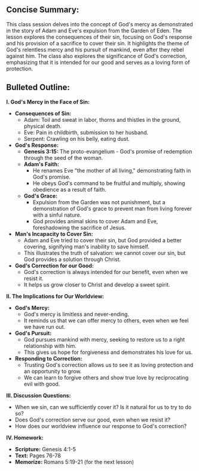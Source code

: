 ## Concise Summary:

This class session delves into the concept of God's mercy as demonstrated in the story of Adam and Eve's expulsion from the Garden of Eden. The lesson explores the consequences of their sin, focusing on God's response and his provision of a sacrifice to cover their sin. It highlights the theme of God's relentless mercy and his pursuit of mankind, even after they rebel against him. The class also explores the significance of God's correction, emphasizing that it is intended for our good and serves as a loving form of protection. 

## Bulleted Outline:

**I. God's Mercy in the Face of Sin:**

* **Consequences of Sin:**
    * Adam: Toil and sweat in labor, thorns and thistles in the ground, physical death.
    * Eve: Pain in childbirth, submission to her husband.
    * Serpent: Crawling on his belly, eating dust.
* **God's Response:**
    * **Genesis 3:15:** The proto-evangelium - God's promise of redemption through the seed of the woman.
    * **Adam's Faith:**
        * He renames Eve "the mother of all living," demonstrating faith in God's promise.
        * He obeys God's command to be fruitful and multiply, showing obedience as a result of faith.
    * **God's Grace:**
        * Expulsion from the Garden was not punishment, but a demonstration of God's grace to prevent man from living forever with a sinful nature. 
        * God provides animal skins to cover Adam and Eve, foreshadowing the sacrifice of Jesus.
* **Man's Incapacity to Cover Sin:**
    * Adam and Eve tried to cover their sin, but God provided a better covering, signifying man's inability to save himself.
    * This illustrates the truth of salvation: we cannot cover our sin, but God provides a solution through Christ.
* **God's Correction for our Good:**
    * God's correction is always intended for our benefit, even when we resist it.
    * It helps us grow closer to Christ and develop a sweet spirit.

**II.  The Implications for Our Worldview:**

* **God's Mercy:**
    * God's mercy is limitless and never-ending.
    * It reminds us that we can offer mercy to others, even when we feel we have run out.
* **God's Pursuit:**
    * God pursues mankind with mercy, seeking to restore us to a right relationship with him. 
    * This gives us hope for forgiveness and demonstrates his love for us.
* **Responding to Correction:**
    * Trusting God's correction allows us to see it as loving protection and an opportunity to grow.
    * We can learn to forgive others and show true love by reciprocating evil with good.

**III. Discussion Questions:**

* When we sin, can we sufficiently cover it? Is it natural for us to try to do so?
* Does God's correction serve our good, even when we resist it?
* How does our worldview influence our response to God's correction?

**IV.  Homework:**

* **Scripture:** Genesis 4:1-5
* **Text:** Pages 76-78
* **Memorize:** Romans 5:19-21 (for the next lesson)
